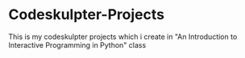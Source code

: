 Codeskulpter-Projects
=====================

This is my codeskulpter projects which i create in "An Introduction to Interactive Programming in Python" class
